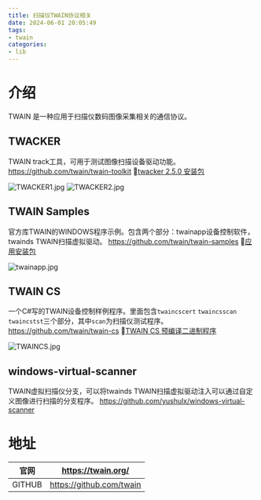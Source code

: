 ```yaml
---
title: 扫描仪TWAIN协议相关
date: 2024-06-01 20:05:49
tags:
- twain
categories:
- lib
---
```


# 介绍
TWAIN 是一种应用于扫描仪数码图像采集相关的通信协议。

<!-- more -->
## TWACKER
TWAIN track工具，可用于测试图像扫描设备驱动功能。
https://github.com/twain/twain-toolkit
💾[twacker 2.5.0 安装包](https://github.com/twain/twain-toolkit/releases/download/v2.5.0/twacker_020500.zip)

![TWACKER1.jpg](https://s2.loli.net/2024/06/01/W6NHeQa4vPcT3IL.jpg)
![TWACKER2.jpg](https://s2.loli.net/2024/06/01/U63yLYhobr4DgRE.jpg)

## TWAIN Samples
官方库TWAIN的WINDOWS程序示例。包含两个部分：twainapp设备控制软件，twainds TWAIN扫描虚拟驱动。
https://github.com/twain/twain-samples
💾[应用安装包](https://github.com/twain/twain-samples/releases/download/v2.5.0/Twain_sample01_02050000.zip)

![twainapp.jpg](https://s2.loli.net/2024/06/01/fTaLj9ErIpq5gA1.jpg)

## TWAIN CS
一个C#写的TWAIN设备控制样例程序。里面包含`twaincscert` `twaincsscan` `twaincstst`三个部分，其中`scan`为扫描仪测试程序。
https://github.com/twain/twain-cs
💾[TWAIN CS 预编译二进制程序](https://github.com/twain/twain-cs/files/7496959/twain-cs_02050000.zip)

![TWAINCS.jpg](https://s2.loli.net/2024/06/01/KYoabnpqNx91cmt.jpg)

## windows-virtual-scanner
TWAIN虚拟扫描仪分支，可以将twainds TWAIN扫描虚拟驱动注入可以通过自定义图像进行扫描的分支程序。
https://github.com/yushulx/windows-virtual-scanner


# 地址
| 官网      | https://twain.org/ |
| ----------- | ----------- |
| GITHUB      | https://github.com/twain |
